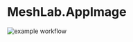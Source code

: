 # MeshLab.AppImage

![example workflow](https://github.com/nx-appbuild-hub/MeshLab.AppImage//actions/workflows/makefile.yml/badge.svg)
